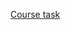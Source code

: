 [Course task](https://fullstackopen.com/en/part1/a_more_complex_state_debugging_react_apps#exercises-1-6-1-14)
